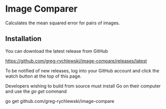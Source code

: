 # Image Comparer

Calculates the mean squared error for pairs of images.

## Installation

You can download the latest release from GitHub

  https://github.com/greg-rychlewski/image-compare/releases/latest

To be notified of new releases, log into your GitHub account and click the watch button at the top of this page.

Developers wishing to build from source must install Go on their computer and use the _go_ _get_ command
  
  go get github.com/greg-rychlewski/image-compare
  

